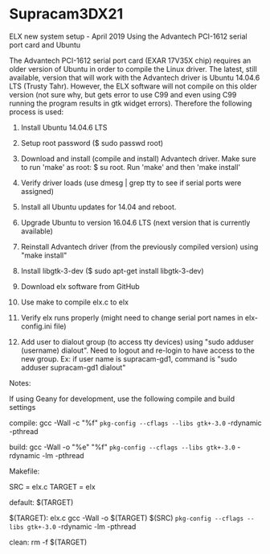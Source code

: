# Supracam3DX21

ELX new system setup - April 2019
Using the Advantech PCI-1612 serial port card and Ubuntu

The Advantech PCI-1612 serial port card (EXAR 17V35X chip) requires an older version of Ubuntu in order to compile the Linux driver.  The latest, still available, version that will work with the Advantech driver is Ubuntu 14.04.6 LTS (Trusty Tahr).  However, the ELX software will not compile on this older version (not sure why, but gets error to use C99 and even using C99 running the program results in gtk widget errors).  Therefore the following process is used:

1. Install Ubuntu 14.04.6 LTS

2. Setup root password ($ sudo passwd root)

3. Download and install (compile and install) Advantech driver.  Make sure to run 'make' as root:  $ su root.  Run 'make' and then 'make install'

4. Verify driver loads (use dmesg | grep tty to see if serial ports were assigned)

5. Install all Ubuntu updates for 14.04 and reboot.

6. Upgrade Ubuntu to version 16.04.6 LTS (next version that is currently available)

7. Reinstall Advantech driver (from the previously compiled version) using "make install"

8. Install libgtk-3-dev ($ sudo apt-get install libgtk-3-dev)

9. Download elx software from GitHub

10. Use make to compile elx.c to elx

11. Verify elx runs properly (might need to change serial port names in elx-config.ini file)

12. Add user to dialout group (to access tty devices) using "sudo adduser (username) dialout". Need to logout and re-login to have access to the new group.  Ex: if user name is supracam-gd1, command is "sudo adduser supracam-gd1 dialout"




Notes:

If using Geany for development, use the following compile and build settings

compile:
gcc -Wall -c "%f" `pkg-config --cflags --libs gtk+-3.0` -rdynamic -pthread

build:
gcc -Wall -o "%e" "%f" `pkg-config --cflags --libs gtk+-3.0` -rdynamic -lm -pthread





Makefile:

SRC = elx.c
TARGET = elx

default: $(TARGET)

$(TARGET): elx.c
	gcc -Wall -o $(TARGET) $(SRC) `pkg-config --cflags --libs gtk+-3.0` -rdynamic -lm -pthread

clean:
rm -f $(TARGET)
